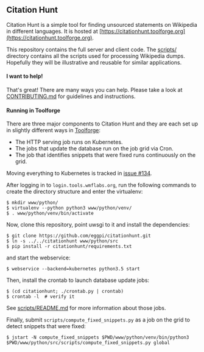 ## Citation Hunt

Citation Hunt is a simple tool for finding unsourced statements on
Wikipedia in different languages. It is hosted at
[https://citationhunt.toolforge.org](https://citationhunt.toolforge.org).

This repository contains the full server and client code. The
[scripts/](https://github.com/eggpi/citationhunt/tree/master/scripts)
directory contains all the scripts used for processing Wikipedia dumps.
Hopefully they will be illustrative and reusable for similar applications.

#### I want to help!

That's great! There are many ways you can help. Please take a look at
[CONTRIBUTING.md](https://github.com/eggpi/citationhunt/blob/master/CONTRIBUTING.md)
for guidelines and instructions.

#### Running in Toolforge

There are three major components to Citation Hunt and they are each set up in
slightly different ways in
[Toolforge](https://wikitech.wikimedia.org/wiki/Help:Toolforge):

* The HTTP serving job runs on Kubernetes.
* The jobs that update the database run on the job grid via Cron.
* The job that identifies snippets that were fixed runs continuously on the
  grid.

Moving everything to Kubernetes is tracked in [issue #134](https://github.com/eggpi/citationhunt/issues/134).

After logging in to `login.tools.wmflabs.org`, run the following commands to
create the directory structure and enter the virtualenv:

```
$ mkdir www/python/
$ virtualenv --python python3 www/python/venv/
$ . www/python/venv/bin/activate
```

Now, clone this repository, point uwsgi to it and install the dependencies:

```
$ git clone https://github.com/eggpi/citationhunt.git
$ ln -s ../../citationhunt www/python/src
$ pip install -r citationhunt/requirements.txt
```

and start the webservice:

```
$ webservice --backend=kubernetes python3.5 start
```

Then, install the crontab to launch database update jobs:

```
$ (cd citationhunt; ./crontab.py | crontab)
$ crontab -l  # verify it
```

See [scripts/README.md](https://github.com/eggpi/citationhunt/blob/master/scripts/README.md)
for more information about those jobs.

Finally, submit `scripts/compute_fixed_snippets.py` as a job on the grid to
detect snippets that were fixed:

```
$ jstart -N compute_fixed_snippets $PWD/www/python/venv/bin/python3 $PWD/www/python/src/scripts/compute_fixed_snippets.py global
```
